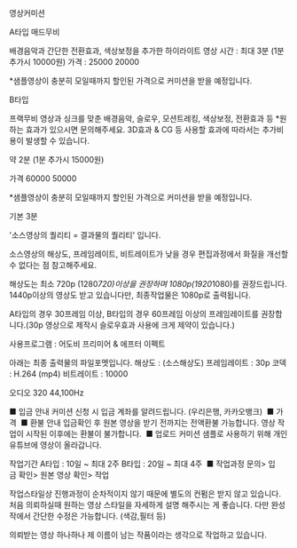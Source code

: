 영상커미션


A타입
매드무비

배경음악과 간단한 전환효과, 색상보정을 추가한 하이라이트 영상
시간 : 최대 3분 (1분 추가시 10000원)
가격 : 25000 20000

*샘플영상이 충분히 모일때까지 할인된 가격으로 커미션을 받을 예정입니다. 


B타입

프랙무비
영상과 싱크를 맞춘 배경음악, 슬로우, 모션트레킹, 색상보정, 전환효과 등
*원하는 효과가 있으시면 문의해주세요. 3D효과 & CG 등 사용할 효과에 따라서는 추가비용이 발생할 수 있습니다.

약 2분 (1분 추가시 15000원)

가격
60000 50000

*샘플영상이 충분히 모일때까지 할인된 가격으로 커미션을 받을 예정입니다. 

기본 3분



'소스영상의 퀄리티 = 결과물의 퀄리티' 입니다.

소스영상의 해상도, 프레임레이트, 비트레이트가 낮을 경우 편집과정에서 화질을 개선할 수 없다는 점 참고해주세요.

해상도는 최소 720p (1280*720)이상을 권장하며 1080p(1920*1080)를 권장드립니다.
1440p이상의 영상도 받고 있습니다만, 최종작업물은 1080p로 출력됩니다.

A타입의 경우 30프레임 이상,
B타입의 경우 60프레임 이상의 프레임레이트를 권장합니다.(30p 영상으로 제작시 슬로우효과 사용에 크게 제약이 있습니다.)

사용프로그램 : 어도비 프리미어 & 에프터 이펙트

아래는 최종 출력물의 파일포멧입니다.
해상도 : (소스해상도)
프레임레이트 : 30p
코덱 : H.264 (mp4)
비트레이트 : 10000

오디오
320
44,100Hz



■ 입금 안내
커미션 신청 시 입금 계좌를 알려드립니다.
(우리은행, 카카오뱅크)
​
■ 가격
​
■ 환불 안내
입금확인 후 원본 영상을 받기 전까지는 전액환불 가능합니다.
영상 작업이 시작된 이후에는 환불이 불가합니다.
​
■ 업로드
 커미션 샘플로 사용하기 위해 개인 유튜브에 영상이 올라갑니다.

작업기간
A타입 : 10일 ~ 최대 2주
B타입 : 20일 ~ 최대 4주
​
■ 작업과정
문의> 입금 확인> 원본 영상 확인> 작업

작업스타일상 진행과정이 순차적이지 않기 때문에 별도의 컨펌은 받지 않고 있습니다. 
처음 의뢰하실때 원하는 영상 스타일을 자세하게 설명 해주시는 게 좋습니다.
다만 완성작에서 간단한 수정은 가능합니다. (색감,필터 등)

의뢰받는 영상 하나하나 제 이름이 남는 작품이라는 생각으로 작업하고 있습니다.
